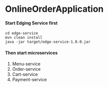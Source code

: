 # OnlineOrderApplication

#### Start Edging Service first
```
cd edge-service
mvn clean install
java -jar target/edge-service-1.0.0.jar
```

#### Then start microservices
1. Menu-service
2. Order-service
3. Cart-service
4. Payment-service